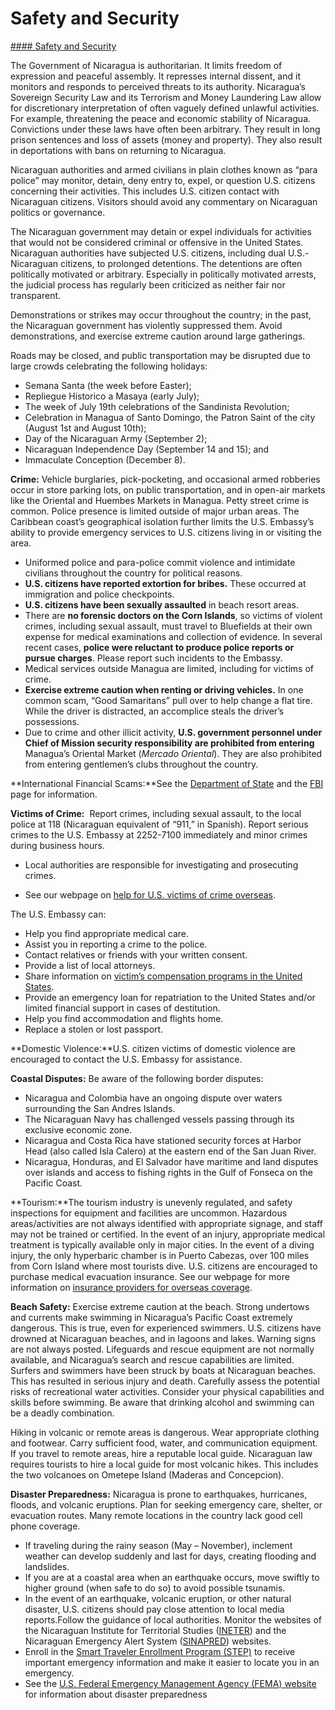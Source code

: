 # Safety and Security

[#### Safety and Security](javascript:void(0); "Safety and Security")

The Government of Nicaragua is authoritarian. It limits freedom of expression and peaceful assembly. It represses internal dissent, and it monitors and responds to perceived threats to its authority. Nicaragua’s Sovereign Security Law and its Terrorism and Money Laundering Law allow for discretionary interpretation of often vaguely defined unlawful activities. For example, threatening the peace and economic stability of Nicaragua. Convictions under these laws have often been arbitrary. They result in long prison sentences and loss of assets (money and property). They also result in deportations with bans on returning to Nicaragua.

Nicaraguan authorities and armed civilians in plain clothes known as “para police” may monitor, detain, deny entry to, expel, or question U.S. citizens concerning their activities. This includes U.S. citizen contact with Nicaraguan citizens. Visitors should avoid any commentary on Nicaraguan politics or governance.

The Nicaraguan government may detain or expel individuals for activities that would not be considered criminal or offensive in the United States. Nicaraguan authorities have subjected U.S. citizens, including dual U.S.-Nicaraguan citizens, to prolonged detentions. The detentions are often politically motivated or arbitrary. Especially in politically motivated arrests, the judicial process has regularly been criticized as neither fair nor transparent.

Demonstrations or strikes may occur throughout the country; in the past, the Nicaraguan government has violently suppressed them. Avoid demonstrations, and exercise extreme caution around large gatherings.

Roads may be closed, and public transportation may be disrupted due to large crowds celebrating the following holidays:

* Semana Santa (the week before Easter);
* Repliegue Historico a Masaya (early July);
* The week of July 19th celebrations of the Sandinista Revolution;
* Celebration in Managua of Santo Domingo, the Patron Saint of the city (August 1st and August 10th);
* Day of the Nicaraguan Army (September 2);
* Nicaraguan Independence Day (September 14 and 15); and
* Immaculate Conception (December 8).

**Crime:** Vehicle burglaries, pick-pocketing, and occasional armed robberies occur in store parking lots, on public transportation, and in open-air markets like the Oriental and Huembes Markets in Managua. Petty street crime is common. Police presence is limited outside of major urban areas. The Caribbean coast’s geographical isolation further limits the U.S. Embassy’s ability to provide emergency services to U.S. citizens living in or visiting the area.

* Uniformed police and para-police commit violence and intimidate civilians throughout the country for political reasons.
* **U.S. citizens have reported extortion for bribes.** These occurred at immigration and police checkpoints.
* **U.S. citizens have been sexually assaulted** in beach resort areas.
* There are **no forensic doctors on the Corn Islands**, so victims of violent crimes, including sexual assault, must travel to Bluefields at their own expense for medical examinations and collection of evidence. In several recent cases, **police were reluctant to produce police reports or pursue charges**. Please report such incidents to the Embassy.
* Medical services outside Managua are limited, including for victims of crime.
* **Exercise extreme caution when renting or driving vehicles.** In one common scam, “Good Samaritans” pull over to help change a flat tire. While the driver is distracted, an accomplice steals the driver’s possessions.
* Due to crime and other illicit activity, **U.S. government personnel under Chief of Mission security responsibility are prohibited from entering** Managua’s Oriental Market (*Mercado Oriental*). They are also prohibited from entering gentlemen’s clubs throughout the country.

**International Financial Scams:**See the [Department of State](https://mcas-proxyweb.mcas.ms/certificate-checker?login=false&originalUrl=https%3A%2F%2Ftravel.state.gov.mcas.ms%2Fcontent%2Ftravel%2Fen%2Finternational-travel%2Femergencies%2Finternational-financial-scams.html%3FMcasTsid%3D20892&McasCSRF=c0faf6210156a766d6d56a468090eadbf7ff14e9134b92c8bb1ab41cbd1c7567&McasTsid=15600) and the [FBI](https://www.fbi.gov/how-we-can-help-you/scams-and-safety) page for information.

**Victims of Crime:**  Report crimes, including sexual assault, to the local police at 118 (Nicaraguan equivalent of “911,” in Spanish). Report serious crimes to the U.S. Embassy at 2252-7100 immediately and minor crimes during business hours.

* Local authorities are responsible for investigating and prosecuting crimes.

* See our webpage on [help for U.S. victims of crime overseas](https://mcas-proxyweb.mcas.ms/certificate-checker?login=false&originalUrl=https%3A%2F%2Ftravel.state.gov.mcas.ms%2Fcontent%2Ftravel%2Fen%2Finternational-travel%2Femergencies%2Fcrime.html%3FMcasTsid%3D20892&McasCSRF=c0faf6210156a766d6d56a468090eadbf7ff14e9134b92c8bb1ab41cbd1c7567&McasTsid=15600).

The U.S. Embassy can:

* Help you find appropriate medical care.
* Assist you in reporting a crime to the police.
* Contact relatives or friends with your written consent.
* Provide a list of local attorneys.
* Share information on [victim’s compensation programs in the United States](https://nacvcb.org/).
* Provide an emergency loan for repatriation to the United States and/or limited financial support in cases of destitution.
* Help you find accommodation and flights home.
* Replace a stolen or lost passport.

**Domestic Violence:**U.S. citizen victims of domestic violence are encouraged to contact the U.S. Embassy for assistance.

**Coastal Disputes:** Be aware of the following border disputes:

* Nicaragua and Colombia have an ongoing dispute over waters surrounding the San Andres Islands.
* The Nicaraguan Navy has challenged vessels passing through its exclusive economic zone.
* Nicaragua and Costa Rica have stationed security forces at Harbor Head (also called Isla Calero) at the eastern end of the San Juan River.
* Nicaragua, Honduras, and El Salvador have maritime and land disputes over islands and access to fishing rights in the Gulf of Fonseca on the Pacific Coast.

**Tourism:**The tourism industry is unevenly regulated, and safety inspections for equipment and facilities are uncommon. Hazardous areas/activities are not always identified with appropriate signage, and staff may not be trained or certified. In the event of an injury, appropriate medical treatment is typically available only in major cities. In the event of a diving injury, the only hyperbaric chamber is in Puerto Cabezas, over 100 miles from Corn Island where most tourists dive. U.S. citizens are encouraged to purchase medical evacuation insurance. See our webpage for more information on [insurance providers for overseas coverage](https://mcas-proxyweb.mcas.ms/certificate-checker?login=false&originalUrl=https%3A%2F%2Ftravel.state.gov.mcas.ms%2Fcontent%2Ftravel%2Fen%2Finternational-travel%2Fbefore-you-go%2Fyour-health-abroad%2FInsurance_Coverage_Overseas.html%3FMcasTsid%3D20892&McasCSRF=c0faf6210156a766d6d56a468090eadbf7ff14e9134b92c8bb1ab41cbd1c7567&McasTsid=15600).

**Beach Safety:** Exercise extreme caution at the beach. Strong undertows and currents make swimming in Nicaragua’s Pacific Coast extremely dangerous. This is true, even for experienced swimmers. U.S. citizens have drowned at Nicaraguan beaches, and in lagoons and lakes. Warning signs are not always posted. Lifeguards and rescue equipment are not normally available, and Nicaragua’s search and rescue capabilities are limited. Surfers and swimmers have been struck by boats at Nicaraguan beaches. This has resulted in serious injury and death. Carefully assess the potential risks of recreational water activities. Consider your physical capabilities and skills before swimming. Be aware that drinking alcohol and swimming can be a deadly combination.

Hiking in volcanic or remote areas is dangerous. Wear appropriate clothing and footwear. Carry sufficient food, water, and communication equipment. If you travel to remote areas, hire a reputable local guide. Nicaraguan law requires tourists to hire a local guide for most volcanic hikes. This includes the two volcanoes on Ometepe Island (Maderas and Concepcion).

**Disaster Preparedness:** Nicaragua is prone to earthquakes, hurricanes, floods, and volcanic eruptions. Plan for seeking emergency care, shelter, or evacuation routes. Many remote locations in the country lack good cell phone coverage.

* If traveling during the rainy season (May – November), inclement weather can develop suddenly and last for days, creating flooding and landslides.
* If you are at a coastal area when an earthquake occurs, move swiftly to higher ground (when safe to do so) to avoid possible tsunamis.
* In the event of an earthquake, volcanic eruption, or other natural disaster, U.S. citizens should pay close attention to local media reports.Follow the guidance of local authorities. Monitor the websites of the Nicaraguan Institute for Territorial Studies ([INETER](https://www.ineter.gob.ni/)) and the Nicaraguan Emergency Alert System ([SINAPRED](http://www.sinapred.gob.ni/)) websites.
* Enroll in the [Smart Traveler Enrollment Program (STEP)](https://mcas-proxyweb.mcas.ms/certificate-checker?login=false&originalUrl=https%3A%2F%2Ftravel.state.gov.mcas.ms%2Fcontent%2Ftravel%2Fen%2Finternational-travel%2Fbefore-you-go%2Fstep.html%3FMcasTsid%3D20892&McasCSRF=c0faf6210156a766d6d56a468090eadbf7ff14e9134b92c8bb1ab41cbd1c7567&McasTsid=15600) to receive important emergency information and make it easier to locate you in an emergency.
* See the [U.S. Federal Emergency Management Agency (FEMA) website](https://mcas-proxyweb.mcas.ms/certificate-checker?login=false&originalUrl=https%3A%2F%2Fwww.ready.gov.mcas.ms%2F%3FMcasTsid%3D20892&McasCSRF=c0faf6210156a766d6d56a468090eadbf7ff14e9134b92c8bb1ab41cbd1c7567&McasTsid=15600) for information about disaster preparedness